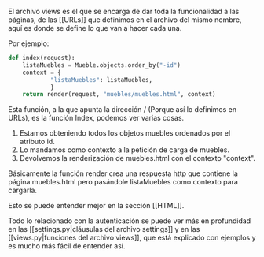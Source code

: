 El archivo views es el que se encarga de dar toda la funcionalidad a las páginas, de las [[URLs]]
que definimos en el archivo del mismo nombre, aquí es donde se define lo que van a hacer cada una.

Por ejemplo:

```Python
def index(request):
    listaMuebles = Mueble.objects.order_by("-id")
    context = {
            "listaMuebles": listaMuebles,
            }
    return render(request, "muebles/muebles.html", context)
```

Esta función, a la que apunta la dirección / (Porque así lo definimos en URLs), es la función Index, podemos ver varias cosas.

1. Estamos obteniendo todos los objetos muebles ordenados por el atributo id.
2. Lo mandamos como contexto a la petición de carga de muebles.
3. Devolvemos la renderización de muebles.html con el contexto "context".

Básicamente la función render crea una respuesta http que contiene la página muebles.html pero pasándole listaMuebles como contexto para cargarla.

Esto se puede entender mejor en la sección [[HTML]].

Todo lo relacionado con la autenticación se puede ver más en profundidad en las [[settings.py|cláusulas del archivo settings]] y en las [[views.py|funciones del archivo views]], que está explicado con ejemplos y es mucho más fácil de entender así.